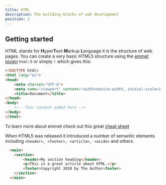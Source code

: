 ```yaml
---
title: HTML
description: The building blocks of web development
position: 1
---
```


## Getting started

HTML stands for **H**yper**T**ext **M**arkup **L**anguage it is the structure of web pages. You can create a very basic HTML5 structure using the [emmet plugin](https://www.emmet.io/) `html:5` or simply `!` which gives this:

```html
<!DOCTYPE html>
<html lang="en">
<head>
    <meta charset="UTF-8">
    <meta name="viewport" content="width=device-width, initial-scale=1.0">
    <title>Document</title>
</head>
<body>
    <!-- Your content added here -->
</body>
</html>
```

To learn more about emmet check out this great [cheat sheet](https://docs.emmet.io/cheat-sheet/)

When HTML5 was released it introduced a number of semantic elements including `<header>, <footer>, <article>, <aside>` and others.


```html
  <main>
    <section>
        <header>My section heading</header>
        <p>This is a great article about HTML.</p>
        <footer>Copyright 2020 by The Author<footer>
    </section>
  </main>
```
